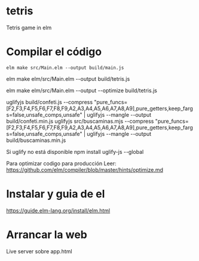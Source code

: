 # tetris
Tetris game in elm

 # Compilar el código

 ```
 elm make src/Main.elm --output build/main.js
 ```
elm make elm/src/Main.elm --output build/tetris.js

elm make elm/src/Main.elm --output --optimize build/tetris.js

uglifyjs build/confeti.js --compress "pure_funcs=[F2,F3,F4,F5,F6,F7,F8,F9,A2,A3,A4,A5,A6,A7,A8,A9],pure_getters,keep_fargs=false,unsafe_comps,unsafe" | uglifyjs --mangle --output build/confeti.min.js
uglifyjs src/buscaminas.mjs --compress "pure_funcs=[F2,F3,F4,F5,F6,F7,F8,F9,A2,A3,A4,A5,A6,A7,A8,A9],pure_getters,keep_fargs=false,unsafe_comps,unsafe" | uglifyjs --mangle --output build/buscaminas.min.js

Si uglify no está disponible
npm install uglify-js --global

Para optimizar codigo para producción Leer: https://github.com/elm/compiler/blob/master/hints/optimize.md


# Instalar y guia de el
 https://guide.elm-lang.org/install/elm.html


# Arrancar la web
Live server sobre app.html 